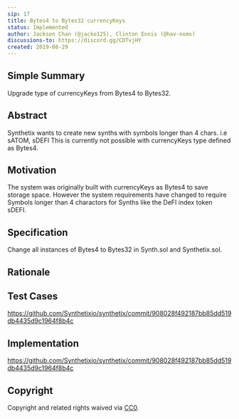 ```yaml
---
sip: 17
title: Bytes4 to Bytes32 currencyKeys
status: Implemented
author: Jackson Chan (@jacko125), Clinton Ennis (@hav-noms)
discussions-to: https://discord.gg/CDTvjHY
created: 2019-08-29
---
```


## Simple Summary

<!--"If you can't explain it simply, you don't understand it well enough." Provide a simplified and layman-accessible explanation of the SIP.-->
Upgrade type of currencyKeys from Bytes4 to Bytes32.


## Abstract

<!--A short (~200 word) description of the technical issue being addressed.-->
Synthetix wants to create new synths with symbols longer than 4 chars. i.e sATOM, sDEFI This is currently not possible
with currencyKeys type defined as Bytes4.

## Motivation

<!--The motivation is critical for SIPs that want to change Synthetix. It should clearly explain why the existing protocol specification is inadequate to address the problem that the SIP solves. SIP submissions without sufficient motivation may be rejected outright.-->
The system was originally built with currencyKeys as Bytes4 to save storage space. However the system requirements have changed to require Symbols longer than 4 charactors for Synths like the DeFI index token sDEFI. 

## Specification

<!--The technical specification should describe the syntax and semantics of any new feature.-->
Change all instances of Bytes4 to Bytes32 in Synth.sol and Synthetix.sol.

## Rationale

<!--The rationale fleshes out the specification by describing what motivated the design and why particular design decisions were made. It should describe alternate designs that were considered and related work, e.g. how the feature is supported in other languages. The rationale may also provide evidence of consensus within the community, and should discuss important objections or concerns raised during discussion.-->

## Test Cases

<!--Test cases for an implementation are mandatory for SIPs but can be included with the implementation..-->
https://github.com/Synthetixio/synthetix/commit/908028f492187bb85dd519db4435d9c1964f8b4c

## Implementation

<!--The implementations must be completed before any SIP is given status "Implemented", but it need not be completed before the SIP is "Approved". While there is merit to the approach of reaching consensus on the specification and rationale before writing code, the principle of "rough consensus and running code" is still useful when it comes to resolving many discussions of API details.-->
https://github.com/Synthetixio/synthetix/commit/908028f492187bb85dd519db4435d9c1964f8b4c


## Copyright

Copyright and related rights waived via [CC0](https://creativecommons.org/publicdomain/zero/1.0/).
